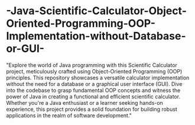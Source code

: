 # -Java-Scientific-Calculator-Object-Oriented-Programming-OOP-Implementation-without-Database-or-GUI-
"Explore the world of Java programming with this Scientific Calculator project, meticulously crafted using Object-Oriented Programming (OOP) principles. This repository showcases a versatile calculator implementation without the need for a database or a graphical user interface (GUI). Dive into the codebase to grasp fundamental OOP concepts and witness the power of Java in creating a functional and efficient scientific calculator. Whether you're a Java enthusiast or a learner seeking hands-on experience, this project provides a solid foundation for building robust applications in the realm of software development."
